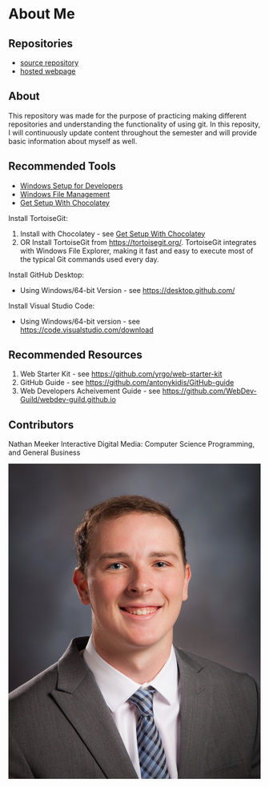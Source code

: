 # About Me

## Repositories

- [source repository](https://natem0501.github.io/aboutme/)
- [hosted webpage](https://github.com/Natem0501/aboutme) 

## About

This repository was made for the purpose of practicing making different repositories and understanding the functionality of using git. In this reposity, I will continuously update content throughout the semester and will provide basic information about myself as well. 

## Recommended Tools

- [Windows Setup for Developers](https://github.com/denisecase/windows-setup)
- [Windows File Management](https://github.com/denisecase/windows-file-management)
- [Get Setup With Chocolatey](https://github.com/denisecase/get-setup-with-chocolatey)

Install TortoiseGit: 
1. Install with Chocolatey - see [Get Setup With Chocolatey](https://github.com/denisecase/get-setup-with-chocolatey)
1. OR Install TortoiseGit from <https://tortoisegit.org/>. TortoiseGit integrates with Windows File Explorer, making it fast and easy to execute most of the typical Git commands used every day.

Install GitHub Desktop:
- Using Windows/64-bit Version - see https://desktop.github.com/

Install Visual Studio Code:
- Using Windows/64-bit version - see https://code.visualstudio.com/download

## Recommended Resources

1. Web Starter Kit - see https://github.com/yrgo/web-starter-kit
1. GitHub Guide - see https://github.com/antonykidis/GitHub-guide
1. Web Developers Acheivement Guide - see https://github.com/WebDev-Guild/webdev-guild.github.io 

## Contributors 

Nathan Meeker 
Interactive Digital Media: Computer Science Programming,
and General Business

![Hosted image](https://raw.githubusercontent.com/Natem0501/aboutme/3b994f3c78339c25a2af93663a4f4575e99d2eee/NathanMeekerProfessional.jpg)

